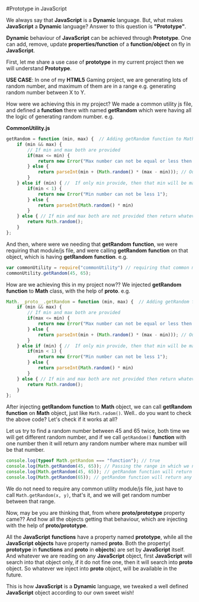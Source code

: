 #Prototype in JavaScript

We always say that **JavaScript** is a **Dynamic** language. But, what makes **JavaScript** a **Dynamic** language? Answer to this question is **"Prototype"**.

**Dynamic** behaviour of **JavaScript** can be achieved through **Prototype**. One can add, remove, update **properties/function** of a **function/object** on fly in **JavaScript**.

First, let me share a use case of **prototype** in my current project then we will understand **Prototype**.

**USE CASE**: In one of my **HTML5** Gaming project, we are generating lots of random number, and maximum of them are in a range e.g. generating random number between X to Y.

How were we achieving this in my project? We made a common utility js file, and defined a **function** there with named **getRandom** which were having all the logic of generating random number. e.g.

**CommonUtility.js**
```JavaScript
getRandom = function (min, max) {  // Adding getRandom function to Math object
    if (min && max) {
        // If min and max both are provided
        if(max <= min) {
            return new Error("Max number can not be equal or less then min");
        } else {
            return parseInt(min + (Math.random() * (max - min))); // Our logic for getting a random number
        }
    } else if (min) { //  If only min provide, then that min will be max and min will be 0
        if(min < 1) {
            return new Error("Min number can not be less 1");
        } else {
            return parseInt(Math.random() * min)
        }
    } else { // If min and max both are not provided then return whatever Math.random returns.
        return Math.random();
    }
};
```

And then, where were we needing that **getRandom** **function**, we were requiring that module/js file, and were calling **getRandom** **function** on that object, which is having **getRandom** **function**. e.g.

```JavaScript
var commonUtility = require("commonUtility") // requiring that common module.
commonUtility.getRandom(45, 65);
```

How are we achieving this in my project now?? We injected **getRandom** **function** to **Math** class, with the help of **__proto__**. e.g.

```JavaScript
Math.__proto__.getRandom = function (min, max) {  // Adding getRandom function to Math object
    if (min && max) {
        // If min and max both are provided
        if(max <= min) {
            return new Error("Max number can not be equal or less then min");
        } else {
            return parseInt(min + (Math.random() * (max - min))); // Our logic for getting a random number
        }
    } else if (min) { //  If only min provide, then that min will be max and min will be 0
        if(min < 1) {
            return new Error("Min number can not be less 1");
        } else {
            return parseInt(Math.random() * min)
        }
    } else { // If min and max both are not provided then return whatever Math.random returns.
        return Math.random();
    }
};
```

After injecting **getRandom** **function** to **Math** object, we can call **getRandom** **function** on **Math** object, just like ```Math.radom()```. Well.. do you want to check the above code? Let's check if it works at all?

Let us try to find a random number between 45 and 65 twice, both time we will get different random number, and if we call ```getRandom()``` **function** with one number then it will return any random number where max number will be that number.

```JavaScript
console.log(typeof Math.getRandom === "function"); // true
console.log(Math.getRandom(45, 65)); // Passing the range in which we need to generate a random number
console.log(Math.getRandom(45, 65)); // getRandom function will return any random number between 45 to 65
console.log(Math.getRandom(65)); // getRandom function will return any random number between 45 to 65
```

We do not need to require any common utility module/js file, just have to call ```Math.getRandom(x, y)```, that's it, and we will get random number between that range.

Now, may be you are thinking that, from where **__proto__/prototype** property came?? And how all the objects getting that behaviour, which are injecting with the help of **__proto__/prototype**.

All the **JavaScript** **functions** have a property named **prototype**, while all the **JavaScript** **objects** have property named **__proto__**. Both the property( **prototype** in **functions** and **__proto__** in **objects**) are set by **JavaScript** itself. And whatever we are reading on any **JavaScript** object, first **JavaScript** will search into that object only, if it do not fine one, then it will search into **__proto__** object. So whatever we inject into **__proto__** object, will be available in the future.

This is how **JavaScript** is a **Dynamic** language, we tweaked a well defined **JavaScript** object according to our own sweet wish!